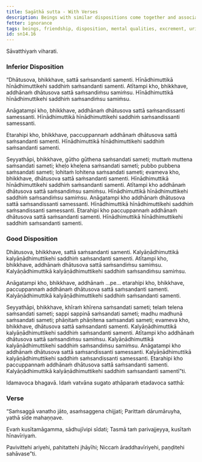 ```yaml
---
title: Sagāthā sutta - With Verses
description: Beings with similar dispositions come together and associate. The inferior come together with the inferior, and the good with the good. The Buddha shares a verse on the importance of association.
fetter: ignorance
tags: beings, friendship, disposition, mental qualities, excrement, urine, saliva, pus, blood, milk, oil, ghee, honey, jaggery, inferior, good, verse, noble ones, yogis, energy, lazy, wise, ocean, association, energy aroused, craving, sn, sn12-21, sn14
id: sn14.16
---
```


Sāvatthiyaṁ viharati.

### Inferior Disposition

“Dhātusova, bhikkhave, sattā saṁsandanti samenti. Hīnādhimuttikā hīnādhimuttikehi saddhiṁ saṁsandanti samenti. Atītampi kho, bhikkhave, addhānaṁ dhātusova sattā saṁsandiṁsu samiṁsu. Hīnādhimuttikā hīnādhimuttikehi saddhiṁ saṁsandiṁsu samiṁsu.

Anāgatampi kho, bhikkhave, addhānaṁ dhātusova sattā saṁsandissanti samessanti. Hīnādhimuttikā hīnādhimuttikehi saddhiṁ saṁsandissanti samessanti.

Etarahipi kho, bhikkhave, paccuppannaṁ addhānaṁ dhātusova sattā saṁsandanti samenti. Hīnādhimuttikā hīnādhimuttikehi saddhiṁ saṁsandanti samenti.

Seyyathāpi, bhikkhave, gūtho gūthena saṁsandati sameti; muttaṁ muttena saṁsandati sameti; kheḷo kheḷena saṁsandati sameti; pubbo pubbena saṁsandati sameti; lohitaṁ lohitena saṁsandati sameti; evameva kho, bhikkhave, dhātusova sattā saṁsandanti samenti. Hīnādhimuttikā hīnādhimuttikehi saddhiṁ saṁsandanti samenti. Atītampi kho addhānaṁ dhātusova sattā saṁsandiṁsu samiṁsu. Hīnādhimuttikā hīnādhimuttikehi saddhiṁ saṁsandiṁsu samiṁsu. Anāgatampi kho addhānaṁ dhātusova sattā saṁsandissanti samessanti. Hīnādhimuttikā hīnādhimuttikehi saddhiṁ saṁsandissanti samessanti. Etarahipi kho paccuppannaṁ addhānaṁ dhātusova sattā saṁsandanti samenti. Hīnādhimuttikā hīnādhimuttikehi saddhiṁ saṁsandanti samenti.

### Good Disposition

Dhātusova, bhikkhave, sattā saṁsandanti samenti. Kalyāṇādhimuttikā kalyāṇādhimuttikehi saddhiṁ saṁsandanti samenti. Atītampi kho, bhikkhave, addhānaṁ dhātusova sattā saṁsandiṁsu samiṁsu. Kalyāṇādhimuttikā kalyāṇādhimuttikehi saddhiṁ saṁsandiṁsu samiṁsu.

Anāgatampi kho, bhikkhave, addhānaṁ …pe… etarahipi kho, bhikkhave, paccuppannaṁ addhānaṁ dhātusova sattā saṁsandanti samenti. Kalyāṇādhimuttikā kalyāṇādhimuttikehi saddhiṁ saṁsandanti samenti.

Seyyathāpi, bhikkhave, khīraṁ khīrena saṁsandati sameti; telaṁ telena saṁsandati sameti; sappi sappinā saṁsandati sameti; madhu madhunā saṁsandati sameti; phāṇitaṁ phāṇitena saṁsandati sameti; evameva kho, bhikkhave, dhātusova sattā saṁsandanti samenti. Kalyāṇādhimuttikā kalyāṇādhimuttikehi saddhiṁ saṁsandanti samenti. Atītampi kho addhānaṁ dhātusova sattā saṁsandiṁsu samiṁsu. Kalyāṇādhimuttikā kalyāṇādhimuttikehi saddhiṁ saṁsandiṁsu samiṁsu. Anāgatampi kho addhānaṁ dhātusova sattā saṁsandissanti samessanti. Kalyāṇādhimuttikā kalyāṇādhimuttikehi saddhiṁ saṁsandissanti samessanti. Etarahipi kho paccuppannaṁ addhānaṁ dhātusova sattā saṁsandanti samenti. Kalyāṇādhimuttikā kalyāṇādhimuttikehi saddhiṁ saṁsandanti samentī”ti.

Idamavoca bhagavā. Idaṁ vatvāna sugato athāparaṁ etadavoca satthā:

### Verse

“Saṁsaggā vanatho jāto,
asaṁsaggena chijjati;
Parittaṁ dārumāruyha,
yathā sīde mahaṇṇave.

Evaṁ kusītamāgamma,
sādhujīvipi sīdati;
Tasmā taṁ parivajjeyya,
kusītaṁ hīnavīriyaṁ.

Pavivittehi ariyehi,
pahitattehi jhāyīhi;
Niccaṁ āraddhavīriyehi,
paṇḍitehi sahāvase”ti.